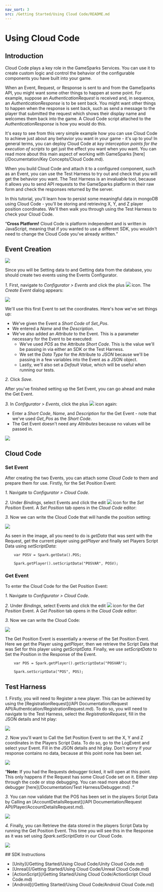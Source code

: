 ```yaml
---
nav_sort: 3
src: /Getting Started/Using Cloud Code/README.md
---
```


# Using Cloud Code

## Introduction

Cloud Code plays a key role in the GameSparks Services. You can use it to create custom logic and control the behavior of the configurable components you have built into your game.

When an Event, Request, or Response is sent to and from the GameSparks API, you might want some other things to happen at some point. For example, suppose an *AuthenticationRequest* is received and, in sequence, an *AuthenticationResponse* is to be sent back. You might want other things to happen when the response is sent back, such as send a message to the player that submitted the request which shows their display name and welcomes them back into the game. A Cloud Code script attached to the *AuthenticationResponse* is how you would do this.

It's easy to see from this very simple example how you can use Cloud Code to achieve just about any behavior you want in your game - it's up to you! In general terms, you can deploy Cloud Code at *key interception points for the execution of scripts* to get just the effect you want when you want. You can read more about this main aspect of working with GameSparks [here](/Documentation/Key Concepts/Cloud Code.md).

When you build Cloud Code and attach it to a configured component, such as an Event, you can use the Test Harness to try out and check that you will get the behavior you want.
The Test Harness is an invaluable tool, because it allows you to send API requests to the GameSparks platform in their raw form and check the responses returned by the server.

In this tutorial, you'll learn how to persist some meaningful data in mongoDB using Cloud Code - you'll be storing and retrieving X, Y, and Z player position coordinates. We'll then walk you through using the Test Harness to check your Cloud Code.

<q>**Cross Platform!** Cloud Code is platform independent and is written in JavaScript, meaning that if you wanted to use a different SDK, you wouldn't need to change the Cloud Code you've already written.</q>

## Event Creation

![](img/UsingCloudCode/10.png)

Since you will be Setting data to and Getting data from the database, you should create two events using the Events Configurator.

*1.* First, navigate to *Configurator > Events* and click the plus ![](/img/fa/plus.png) icon. The *Create Event* dialog appears:

![](img/UsingCloudCode/11.png)

We'll use this first Event to set the coordinates. Here's how we've set things up:
* We've given the Event a *Short Code* of *Set_Pos*.
* We entered a *Name* and the *Description*.
* We've also added an *Attribute* to the Event. This is a parameter necessary for the Event to be executed:
  * We've used *POS* as the Attribute *Short Code*. This is the value we'll be passing in via either an SDK or the Test Harness.
  * We set the *Data Type* for the Attribute to *JSON* because we'll be passing in a few variables into the Event as a JSON object.
  * Lastly, we'll also set a *Default Value*, which will be useful when running our tests.

*2.* Click *Save*.

After you've finished setting up the Set Event, you can go ahead and make the Get Event.

*3.* In *Configurator > Events*, click the plus ![](/img/fa/plus.png) icon again:
* Enter a *Short Code*, *Name*, and *Description* for the Get Event - note that we've used *Get_Pos* as the *Short Code*.
* The Get Event doesn't need any *Attributes* because no values will be passed in.

![](img/UsingCloudCode/12.png)

## Cloud Code

### Set Event

After creating the two Events, you can attach some *Cloud Code* to them and prepare them for use. Firstly, for the Set Position Event:

*1.* Navigate to *Configurator > Cloud Code*.

*2.* Under *Bindings*, select Events and click the edit ![](/img/fa/file-o.png) icon for the *Set Position* Event. A *Set Position* tab opens in the *Cloud Code* editor:

*3.* Now we can write the Cloud Code that will handle the position setting:

![](img/UsingCloudCode/15.png)

As seen in the image, all you need to do is *getData* that was sent with the Request, get the current player using *getPlayer* and finally set Players Script Data using *setScriptData*:


```
    var POSV = Spark.getData().POS;

    Spark.getPlayer().setScriptData("POSVAR", POSV);
```

### Get Event

To enter the Cloud Code for the Get Position Event:

*1.* Navigate to *Configurator > Cloud Code*.

*2.* Under *Bindings*, select Events and click the edit ![](/img/fa/file-o.png) icon for the *Get Position* Event. A *Get Position* tab opens in the *Cloud Code* editor:

*3.* Now we can write the Cloud Code:  

![](img/UsingCloudCode/16.png)

The Get Position Event is essentially a reverse of the Set Position Event. Here we get the Player using *getPlayer*, then we retrieve the Script Data that was Set for this player using *getScriptData*. Finally, we use *setScriptData* to Set the Position in the Response of the Event.


```
    var POS = Spark.getPlayer().getScriptData("POSVAR");

    Spark.setScriptData("POS", POS);

```

## Test Harness

*1.* Firstly, you will need to Register a new player. This can be achieved by using the [RegistrationRequest](/API Documentation/Request API/Authentication/RegistrationRequest.md). To do so, you will need to navigate to the Test Harness, select the *RegistrationRequest*, fill in the JSON details and hit play:

![](img/UsingCloudCode/6.png)

*2.* Now you'll want to Call the Set Position Event to set the X, Y and Z coordinates in the Players Script Data. To do so, go to the LogEvent and select your Event. Fill in the JSON details and hit play. Don't worry if your response contains no data, because at this point none has been set. 

![](img/UsingCloudCode/7.png)

<q>**Note:** If you had the Requests debugger ticked, it will open at this point. This only happens if the Request has some Cloud Code set on it. Either step through the code or stop debugging. You can read more about the debugger [here](/Documentation/Test Harness/Debugger.md) .</q>

*3.* You can now validate that the POS has been set in the players Script Data by Calling an [AccountDetailsRequest](/API Documentation/Request API/Player/AccountDetailsRequest.md).

![](img/UsingCloudCode/8.png)

*4.* Finally, you can Retrieve the data stored in the players Script Data by running the Get Position Event. This time you will see this in the Response as it was set using *Spark.setScriptData* in our Cloud Code.


![](img/UsingCloudCode/9.png)


## SDK Instructions

* [Unity](/Getting Started/Using Cloud Code/Unity Cloud Code.md)
* [Unreal](/Getting Started/Using Cloud Code/Unreal Cloud Code.md)
* [ActionScript](/Getting Started/Using Cloud Code/ActionScript Cloud Code.md)
* [Android](/Getting Started/Using Cloud Code/Android Cloud Code.md)
